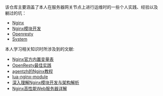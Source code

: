 该仓库主要涵盖了本人在服务器网关节点上进行运维时的一些个人实践、经验以及躺过的坑：

* [Nginx](nginx.md)
* [Nginx模块开发](nginx-dev.md)
* [Openresty](openresty.md)
* [System](openresty.md)

本人学习相关知识时所涉及到的文献:
* [Nginx官方内置变量表](http://nginx.org/en/docs/varindex.html)
* [OpenResty最佳实践](https://moonbingbing.gitbooks.io/openresty-best-practices/)
* [agentzh的Nginx教程](http://openresty.org/download/agentzh-nginx-tutorials-zhcn.html)
* [lua-nginx-module](https://github.com/openresty/lua-nginx-module)
* [深入理解Nginx模块开发与架构解析]()
* [Nginx高性能Web服务器详解]()